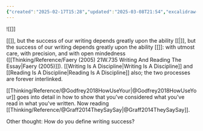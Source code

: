 ```yaml
---
{"created":"2025-02-17T15:28","updated":"2025-03-08T21:54","excalidraw-plugin":"parsed","tags":["excalidraw"],"excalidraw-open-md":true,"excalidraw-export-transparent":true,"dg-publish":true,"dg-path":"Zettels/(1A1) Writing Depends Upon Your Ability To Read.md","permalink":"/zettels/1-a1-writing-depends-upon-your-ability-to-read/","dgPassFrontmatter":true,"noteIcon":"1"}
---
```



![[]]

[[]], but the success of our writing depends greatly upon the ability [[\|]], but the success of our writing depends greatly upon the ability [[]]: with utmost care, with precision, and with open mindedness ([[Thinking/Reference/Faery (2005) 21W.735 Writing And Reading The Essay\|Faery (2005)]]). [[Writing Is A Discipline\|Writing Is A Discipline]] and [[Reading Is A Discipline\|Reading Is A Discipline]] also; the two processes are forever interlinked. 

[[Thinking/Reference/@Godfrey2018HowUseYour\|@Godfrey2018HowUseYour]] goes into detail in how to show that you've considered what you've read in what you've written. Now reading [[Thinking/Reference/@Graff2014TheySaySay\|@Graff2014TheySaySay]]. 

Other thought: How do you define writing success? 

